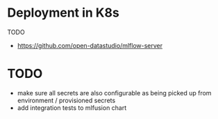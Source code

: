 # Deployment in K8s

TODO

- https://github.com/open-datastudio/mlflow-server

# TODO

- make sure all secrets are also configurable as being picked up from environment / provisioned secrets
- add integration tests to mlfusion chart
